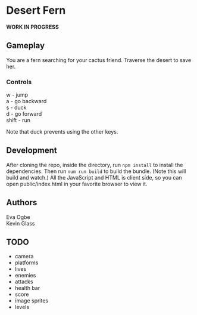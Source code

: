 # Desert Fern

**WORK IN PROGRESS**

## Gameplay

You are a fern searching for your cactus friend. Traverse the desert to save her.

### Controls

w - jump  
a - go backward  
s - duck  
d - go forward  
shift - run

Note that duck prevents using the other keys.

## Development

After cloning the repo, inside the directory, run `npm install` to install the dependencies. Then
run `num run build` to build the bundle. (Note this will build and watch.) All the JavaScript and
HTML is client side, so you can open public/index.html in your favorite browser to view it.

## Authors
Eva Ogbe  
Kevin Glass

## TODO
- camera
- platforms
- lives
- enemies
- attacks
- health bar
- score
- image sprites
- levels
